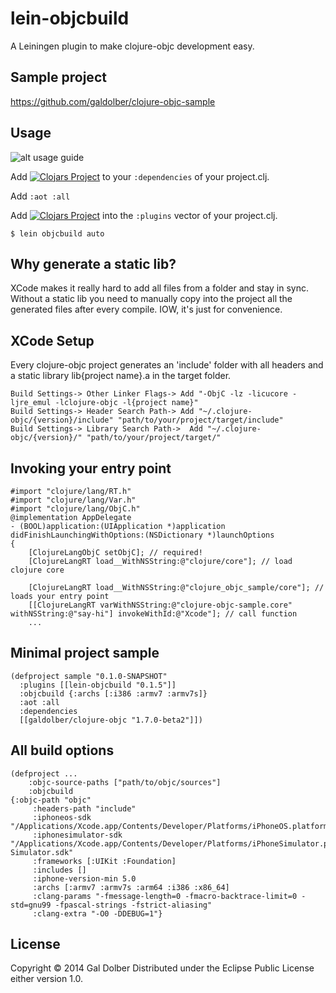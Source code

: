 # lein-objcbuild

A Leiningen plugin to make clojure-objc development easy.

## Sample project

https://github.com/galdolber/clojure-objc-sample

## Usage

![alt usage guide](https://github.com/galdolber/clojure-objc-sample/raw/master/ios.gif)

Add [![Clojars Project](http://clojars.org/galdolber/clojure-objc/latest-version.svg)](http://clojars.org/galdolber/clojure-objc) to your `:dependencies` of your project.clj.

Add `:aot :all`

Add [![Clojars Project](http://clojars.org/lein-objcbuild/latest-version.svg)](http://clojars.org/lein-objcbuild) into the `:plugins` vector of your project.clj.

    $ lein objcbuild auto

## Why generate a static lib?

XCode makes it really hard to add all files from a folder and stay in sync. Without a static lib you need to manually copy into the project all the generated files after every compile. IOW, it's just for convenience.

## XCode Setup

Every clojure-objc project generates an 'include' folder with all headers and a static library lib{project name}.a in the target folder.

    Build Settings-> Other Linker Flags-> Add "-ObjC -lz -licucore -ljre_emul -lclojure-objc -l{project name}"
    Build Settings-> Header Search Path-> Add "~/.clojure-objc/{version}/include" "path/to/your/project/target/include"
    Build Settings-> Library Search Path->  Add "~/.clojure-objc/{version}/" "path/to/your/project/target/"
    
## Invoking your entry point

    #import "clojure/lang/RT.h"
    #import "clojure/lang/Var.h"
    #import "clojure/lang/ObjC.h"
    @implementation AppDelegate
    - (BOOL)application:(UIApplication *)application didFinishLaunchingWithOptions:(NSDictionary *)launchOptions
    {
        [ClojureLangObjC setObjC]; // required!
        [ClojureLangRT load__WithNSString:@"clojure/core"]; // load clojure core
        
        [ClojureLangRT load__WithNSString:@"clojure_objc_sample/core"]; // loads your entry point
        [[ClojureLangRT varWithNSString:@"clojure-objc-sample.core" withNSString:@"say-hi"] invokeWithId:@"Xcode"]; // call function
        ...

## Minimal project sample

	(defproject sample "0.1.0-SNAPSHOT"
	  :plugins [[lein-objcbuild "0.1.5"]]
	  :objcbuild {:archs [:i386 :armv7 :armv7s]}
	  :aot :all
	  :dependencies
	  [[galdolber/clojure-objc "1.7.0-beta2"]])

## All build options

    (defproject ...
        :objc-source-paths ["path/to/objc/sources"]
        :objcbuild 
	{:objc-path "objc"
         :headers-path "include"
         :iphoneos-sdk "/Applications/Xcode.app/Contents/Developer/Platforms/iPhoneOS.platform/Developer/SDKs/iPhoneOS.sdk"
         :iphonesimulator-sdk "/Applications/Xcode.app/Contents/Developer/Platforms/iPhoneSimulator.platform/Developer/SDKs/iPhone Simulator.sdk"
         :frameworks [:UIKit :Foundation]
         :includes []
         :iphone-version-min 5.0
         :archs [:armv7 :armv7s :arm64 :i386 :x86_64]
         :clang-params "-fmessage-length=0 -fmacro-backtrace-limit=0 -std=gnu99 -fpascal-strings -fstrict-aliasing"
         :clang-extra "-O0 -DDEBUG=1"}

## License

Copyright © 2014 Gal Dolber
Distributed under the Eclipse Public License either version 1.0.

